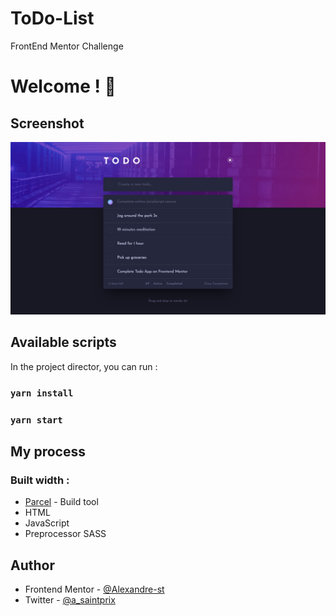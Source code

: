 # ToDo-List

FrontEnd Mentor Challenge

# Welcome ! 👋

## Screenshot

![](./src/assets/images/Todo.png)

## Available scripts

In the project director, you can run :

### `yarn install`

### `yarn start`

## My process

### Built width :

- [Parcel](https://parceljs.org/) - Build tool
- HTML
- JavaScript
- Preprocessor SASS

## Author

- Frontend Mentor - [@Alexandre-st](https://www.frontendmentor.io/profile/Alexandre-st)
- Twitter - [@a_saintprix](https://twitter.com/a_saintprix)
